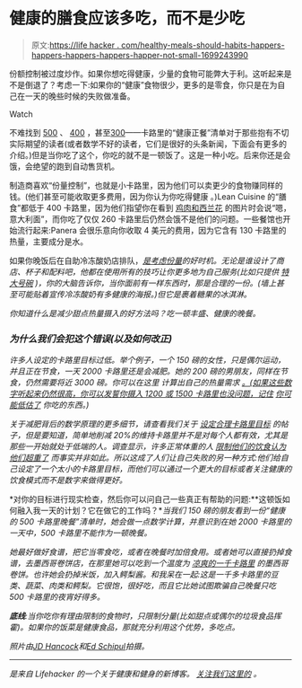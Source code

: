 # 健康的膳食应该多吃，而不是少吃

> 原文:[https://life hacker . com/healthy-meals-should-habits-happers-happers-happers-happers-happer-not-small-1699243990](https://lifehacker.com/healthy-meals-should-have-bigger-portions-not-smaller-1699243990)

份额控制被过度炒作。如果你想吃得健康，少量的食物可能弊大于利。这听起来是不是倒退了？考虑一下:如果你的“健康”食物很少，更多的是零食，你只是在为自己在一天的晚些时候的失败做准备。

Watch

不难找到 [500](http://www.eatingwell.com/nutrition_health/weight_loss_diet_plans/diet_meal_plans/500_calorie_dinners_30_minute_dinners) 、 [400](http://www.shape.com/healthy-eating/meal-ideas/40-easy-recipes-under-400-calories) ，甚至[300](http://www.cookinglight.com/food/recipe-finder/300-calorie-dinners)——卡路里的“健康正餐”清单对于那些抱有不切实际期望的读者(或者数学不好的读者，它们是很好的头条新闻，下面会有更多的介绍。)但是当你吃了这个，你吃的就不是一顿饭了。这是一种小吃。后来你还是会饿，会绝望的跑到自动售货机。

制造商喜欢“份量控制”，也就是小卡路里，因为他们可以卖更少的食物赚同样的钱。(他们甚至可能收取更多费用，因为你认为你吃得健康 。)Lean Cuisine 的“膳食”都低于 400 卡路里，因为他们指望你在看到 [鸡肉和西兰花](https://www.leancuisine.com/Products/Details.aspx?ProductID=1) 的图片时会说“嗯，意大利面”，而你吃了仅仅 260 卡路里后仍然会饿不是他们的问题。一些餐馆也开始流行起来:Panera 会很乐意向你收取 4 美元的费用，因为它含有 130 卡路里的热量，主要成分是水。

如果你晚饭后在自助冷冻酸奶店排队，[*是考虑份量*](http://www.bitchinnutrition.com/food-trends/healthy-portions-in-a-self-serve-froyo-world/)*的好时机。无论是谁设计了商店、杯子和配料吧，他都在使用所有的技巧让你更多地为自己服务(比如只提供 [特大号碗](http://www.health.com/health/gallery/0,,20769037_14,00.html) )，你的大脑告诉你，当你面前有一样东西时，那是合理的一份。(墙上甚至可能贴着宣传冷冻酸奶有多健康的海报。)但它是裹着糖果的冰淇淋。*

*你知道什么是减少甜点热量摄入的好方法吗？吃一顿丰盛、健康的晚餐。*

### *为什么我们会犯这个错误(以及如何改正)*

*许多人设定的卡路里目标过低。举个例子，一个 150 磅的女性，只是偶尔运动，并且正在节食，一天 2000 卡路里还是会减肥。她的 200 磅的男朋友，同样在节食，仍然需要将近 3000 磅。你可以在这里 计算出自己的热量需求 [。(如果这些数字听起来仍然很高，你可以发誓你摄入 1200 或 1500 卡路里也没问题，记住](http://nutritiondata.self.com/tools/calories-burned) [你可能低估了](http://www.theatlantic.com/health/archive/2012/03/why-calories-count-the-problem-with-dietary-intake-studies/254886/) 你吃的东西。)* 

*关于减肥背后的数学原理的更多细节，请查看我们关于 [设定合理卡路里目标](http://vitals.lifehacker.com/how-to-determine-the-number-of-calories-you-should-eat-1693372946) 的帖子，但是要知道，简单地削减 20%的维持卡路里并不是对每个人都有效，尤其是那些一开始就处于低端的人。调查显示，许多正常体重的人 [限制他们的饮食](http://www.nutritionj.com/content/5/1/11)[认为他们超重了](http://www.infoplease.com/ipa/A0763634.html) 而事实并非如此。所以这成了人们让自己失败的另一种方式:他们给自己设定了一个太小的卡路里目标，而他们可以通过一个更大的目标或者关注健康的饮食模式而不是数字来做得更好。*

*对你的目标进行现实检查，然后你可以问自己一些真正有帮助的问题:**这顿饭如何融入我一天的计划？它在做它的工作吗？**当我们 150 磅的朋友看到一份“健康的 500 卡路里晚餐”清单时，她会做一点数学计算，并意识到在她 2000 卡路里的一天中，500 卡路里不能作为一顿晚餐。*

*她最好做好食谱，把它当零食吃，或者在晚餐时加倍食用。或者她可以直接扔掉食谱，去墨西哥卷饼店，在那里她可以吃到一个温度为 [凉爽的一千卡路里](http://theweek.com/speedreads/539599/chipotle-burrito-probably-over-1000-calories) 的墨西哥卷饼。也许她会扔掉米饭，加入鳄梨酱。和我呆在一起:这是一千多卡路里的豆类、蔬菜、肉类和鳄梨。它很饱，很好吃，而且它比她试图欺骗自己晚餐只吃 500 卡路里的夜宵好得多。*

***底线**:当你吃你有理由限制的食物时，只限制分量(比如甜点或偶尔的垃圾食品挥霍)。如果你的饭菜是健康食品，那就充分利用这个优势，多吃点。*

**照片由*[*JD Hancock*](https://www.flickr.com/photos/jdhancock/8671399450)*和*[*Ed Schipul*](https://www.flickr.com/photos/eschipul/195409075)*拍摄。**

* * *

*[](http://vitals.lifehacker.com/)**是来自 Lifehacker 的一个关于健康和健身的新博客。* [*关注我们这里的*](https://twitter.com/VitalsLH) *。***